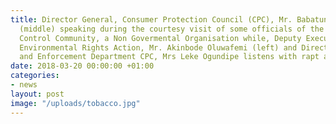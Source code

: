 ```yaml
---
title: Director General, Consumer Protection Council (CPC), Mr. Babatunde Irukera
  (middle) speaking during the courtesy visit of some officials of the Nigerian Tobacco
  Control Community, a Non Govermental Organisation while, Deputy Executive Director
  Environmental Rights Action, Mr. Akinbode Oluwafemi (left) and Director, Surveillance
  and Enforcement Department CPC, Mrs Leke Ogundipe listens with rapt attention.
date: 2018-03-20 00:00:00 +01:00
categories:
- news
layout: post
image: "/uploads/tobacco.jpg"
---
```


